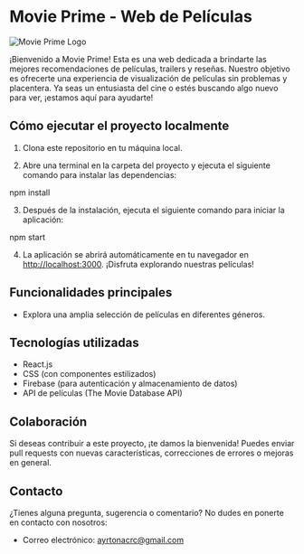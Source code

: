 # Movie Prime - Web de Películas

![Movie Prime Logo]('./logo11.png')

¡Bienvenido a Movie Prime! Esta es una web dedicada a brindarte las mejores recomendaciones de películas, trailers y reseñas. Nuestro objetivo es ofrecerte una experiencia de visualización de películas sin problemas y placentera. Ya seas un entusiasta del cine o estés buscando algo nuevo para ver, ¡estamos aquí para ayudarte!

## Cómo ejecutar el proyecto localmente

1. Clona este repositorio en tu máquina local.

2. Abre una terminal en la carpeta del proyecto y ejecuta el siguiente comando para instalar las dependencias:

npm install

3. Después de la instalación, ejecuta el siguiente comando para iniciar la aplicación:

npm start

4. La aplicación se abrirá automáticamente en tu navegador en [http://localhost:3000](http://localhost:3000). ¡Disfruta explorando nuestras películas!

## Funcionalidades principales

- Explora una amplia selección de películas en diferentes géneros.
<!-- - Mira trailers de películas directamente en la página.
- Lee reseñas detalladas de películas y calificaciones de usuarios.
- Crea una cuenta y guarda tus películas favoritas para ver más tarde.
- Participa en nuestra comunidad dejando tus propias reseñas y calificaciones. -->

## Tecnologías utilizadas

- React.js
- CSS (con componentes estilizados)
- Firebase (para autenticación y almacenamiento de datos)
- API de películas (The Movie Database API)

## Colaboración

Si deseas contribuir a este proyecto, ¡te damos la bienvenida! Puedes enviar pull requests con nuevas características, correcciones de errores o mejoras en general. 

## Contacto

¿Tienes alguna pregunta, sugerencia o comentario? No dudes en ponerte en contacto con nosotros:

- Correo electrónico: ayrtonacrc@gmail.com
<!-- - Sitio web: [https://www.movieprime.com](https://www.movieprime.com)
- Twitter: [@MoviePrimeApp](https://twitter.com/MoviePrimeApp)
- Instagram: [@movieprime](https://www.instagram.com/movieprime) -->

<!-- ## Licencia

Este proyecto está bajo la licencia [MIT License](https://opensource.org/licenses/MIT). -->

